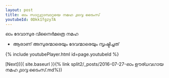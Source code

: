 ```yaml
---
layout: post
title: ഓം സാറ്റ്വറ്റാമ്പാറ്റയെ നമഹ ൧൦൮ ടൈംസ്
youtubeId: 0Dkk1fgzy7A
---
```

 
 
 ഓം ദേവാസുര വിനൈർമത്രെ നമഹ 
 
 -  ആരാണ് അസുരന്മാരെയും ദേവന്മാരെയും സൃഷ്ടിച്ചത് 
 
  
 
  
 
 
 
 
 
 


{% include youtubePlayer.html id=page.youtubeId %}
 
[Next]({{ site.baseurl }}{% link  split2/_posts/2016-07-27-ഓം ഊര്ധവഗായ നമഹ ൧൦൮ ടൈംസ്.md%})
 
